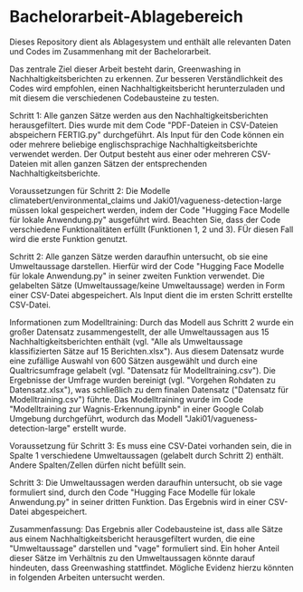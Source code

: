 # Bachelorarbeit-Ablagebereich

Dieses Repository dient als Ablagesystem und enthält alle relevanten Daten und Codes im Zusammenhang mit der Bachelorarbeit.

Das zentrale Ziel dieser Arbeit besteht darin, Greenwashing in Nachhaltigkeitsberichten zu erkennen. Zur besseren Verständlichkeit des Codes wird empfohlen, einen Nachhaltigkeitsbericht herunterzuladen und mit diesem die verschiedenen Codebausteine zu testen.

Schritt 1: Alle ganzen Sätze werden aus den Nachhaltigkeitsberichten herausgefiltert. Dies wurde mit dem Code "PDF-Dateien in CSV-Dateien abspeichern FERTIG.py" durchgeführt. Als Input für den Code können ein oder mehrere beliebige englischsprachige Nachhaltigkeitsberichte verwendet werden. Der Output besteht aus einer oder mehreren CSV-Dateien mit allen ganzen Sätzen der entsprechenden Nachhaltigkeitsberichte.

Voraussetzungen für Schritt 2: Die Modelle climatebert/environmental_claims und Jaki01/vagueness-detection-large müssen lokal gespeichert werden, indem der Code "Hugging Face Modelle für lokale Anwendung.py" ausgeführt wird. Beachten Sie, dass der Code verschiedene Funktionalitäten erfüllt (Funktionen 1, 2 und 3). FÜr diesen Fall wird die erste Funktion genutzt.

Schritt 2: Alle ganzen Sätze werden daraufhin untersucht, ob sie eine Umweltaussage darstellen. Hierfür wird der Code "Hugging Face Modelle für lokale Anwendung.py" in seiner zweiten Funktion verwendet. Die gelabelten Sätze (Umweltaussage/keine Umweltaussage) werden in Form einer CSV-Datei abgespeichert. Als Input dient die im ersten Schritt erstellte CSV-Datei.

Informationen zum Modelltraining: Durch das Modell aus Schritt 2 wurde ein großer Datensatz zusammengestellt, der alle Umweltaussagen aus 15 Nachhaltigkeitsberichten enthält (vgl. "Alle als Umweltaussage klassifizierten Sätze auf 15 Berichten.xlsx"). Aus diesem Datensatz wurde eine zufällige Auswahl von 600 Sätzen ausgewählt und durch eine Qualtricsumfrage gelabelt (vgl. "Datensatz für Modelltraining.csv"). Die Ergebnisse der Umfrage wurden bereinigt (vgl. "Vorgehen Rohdaten zu Datensatz.xlsx"), was schließlich zu dem finalen Datensatz ("Datensatz für Modelltraining.csv") führte. Das Modelltraining wurde im Code "Modelltraining zur Wagnis-Erkennung.ipynb" in einer Google Colab Umgebung durchgeführt, wodurch das Modell "Jaki01/vagueness-detection-large" erstellt wurde.

Voraussetzung für Schritt 3: Es muss eine CSV-Datei vorhanden sein, die in Spalte 1 verschiedene Umweltaussagen (gelabelt durch Schritt 2) enthält. Andere Spalten/Zellen dürfen nicht befüllt sein.

Schritt 3: Die Umweltaussagen werden daraufhin untersucht, ob sie vage formuliert sind, durch den Code "Hugging Face Modelle für lokale Anwendung.py" in seiner dritten Funktion. Das Ergebnis wird in einer CSV-Datei abgespeichert.

Zusammenfassung: Das Ergebnis aller Codebausteine ist, dass alle Sätze aus einem Nachhaltigkeitsbericht herausgefiltert wurden, die eine "Umweltaussage" darstellen und "vage" formuliert sind. Ein hoher Anteil dieser Sätze im Verhältnis zu den Umweltaussagen könnte darauf hindeuten, dass Greenwashing stattfindet. Mögliche Evidenz hierzu könnten in folgenden Arbeiten untersucht werden.
